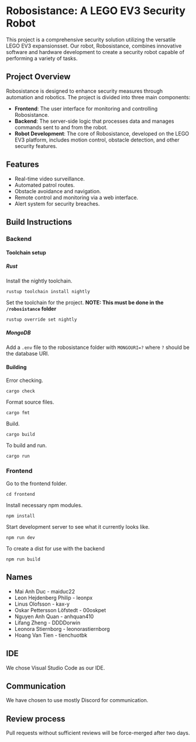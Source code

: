 # Robosistance: A LEGO EV3 Security Robot

This project is a comprehensive security solution utilizing the versatile LEGO EV3 expansionsset. Our robot, Robosistance, combines innovative software and hardware development to create a security robot capable of performing a variety of tasks.

## Project Overview

Robosistance is designed to enhance security measures through automation and robotics. The project is divided into three main components:

- **Frontend**: The user interface for monitoring and controlling Robosistance.
- **Backend**: The server-side logic that processes data and manages commands sent to and from the robot.
- **Robot Development**: The core of Robosistance, developed on the LEGO EV3 platform, includes motion control, obstacle detection, and other security features.

## Features

- Real-time video surveillance.
- Automated patrol routes.
- Obstacle avoidance and navigation.
- Remote control and monitoring via a web interface.
- Alert system for security breaches.

## Build Instructions

### Backend
#### Toolchain setup
##### Rust
Install the nightly toolchain.

`rustup toolchain install nightly`

Set the toolchain for the project.
**NOTE: This must be done in the `/robosistance` folder**

`rustup override set nightly`

##### MongoDB

Add a `.env` file to the robosistance folder with `MONGOURI=?` where `?` should be the database URI.

#### Building
Error checking.

`cargo check`

Format source files.

`cargo fmt`

Build.

`cargo build`

To build and run.

`cargo run`

### Frontend
Go to the frontend folder.

`cd frontend`

Install necessary npm modules.

`npm install`

Start development server to see what it currently looks like.

`npm run dev`

To create a dist for use with the backend

`npm run build`

## Names
- Mai Anh Duc - maiduc22
- Leon Hejdenberg Philip - leonpx
- Linus Olofsson - kax-y
- Oskar Pettersson Löfstedt - 00oskpet
- Nguyen Anh Quan - anhquan410
- Lifang Zheng - DDDDorwin 
- Leonora Stiernborg - leonorastiernborg
- Hoang Van Tien - tienchuotbk

## IDE
We chose Visual Studio Code as our IDE.

## Communication
We have chosen to use mostly Discord for communication.

## Review process
Pull requests without sufficient reviews will be force-merged after two days.
